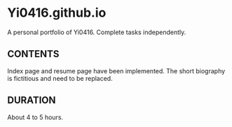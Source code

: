 # Yi0416.github.io
A personal portfolio of Yi0416. Complete tasks independently.

## CONTENTS
Index page and resume page have been implemented. The short biography is fictitious and need to be replaced.

## DURATION
About 4 to 5 hours.
